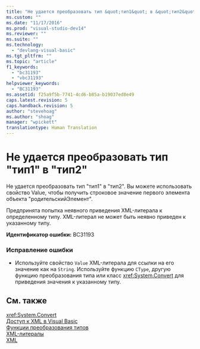 ```yaml
---
title: "Не удается преобразовать тип &quot;тип1&quot; в &quot;тип2&quot; | Microsoft Docs"
ms.custom: ""
ms.date: "11/17/2016"
ms.prod: "visual-studio-dev14"
ms.reviewer: ""
ms.suite: ""
ms.technology: 
  - "devlang-visual-basic"
ms.tgt_pltfrm: ""
ms.topic: "article"
f1_keywords: 
  - "bc31193"
  - "vbc31193"
helpviewer_keywords: 
  - "BC31193"
ms.assetid: f25a9f5b-7741-4cd6-b85a-b19037ed8e49
caps.latest.revision: 5
caps.handback.revision: 5
author: "stevehoag"
ms.author: "shoag"
manager: "wpickett"
translationtype: Human Translation
---
```

# Не удается преобразовать тип &quot;тип1&quot; в &quot;тип2&quot;
Не удается преобразовать тип "тип1" в "тип2". Вы можете использовать свойство Value, чтобы получить строковое значение первого элемента объекта "родительскийЭлемент".  
  
 Предпринята попытка неявного приведения XML\-литерала к определенному типу. XML\-литерал не может быть неявно приведен к указанному типу.  
  
 **Идентификатор ошибки:** BC31193  
  
### Исправление ошибки  
  
-   Используйте свойство `Value` XML\-литерала для ссылки на его значение как на `String`. Используйте функцию `CType`, другую функцию преобразования типа или класс <xref:System.Convert> для приведения значения к указанному типу.  
  
## См. также  
 <xref:System.Convert>   
 [Доступ к XML в Visual Basic](../../visual-basic/programming-guide/language-features/xml/accessing-xml.md)   
 [Функции преобразования типов](../../visual-basic/language-reference/functions/type-conversion-functions.md)   
 [XML\-литералы](../../visual-basic/language-reference/xml-literals/index.md)   
 [XML](../../visual-basic/programming-guide/language-features/xml/index.md)
